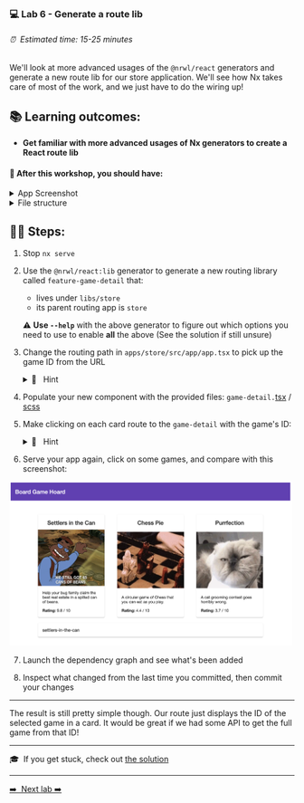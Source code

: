 ### 💻 Lab 6 - Generate a route lib

###### ⏰ &nbsp;Estimated time: 15-25 minutes

We'll look at more advanced usages of the `@nrwl/react` generators and generate a new route lib for our store application. We'll see how Nx takes care of most of the work, and we just have to do the wiring up!

## 📚 Learning outcomes:

- **Get familiar with more advanced usages of Nx generators to create a React route lib**

#### 📲 After this workshop, you should have:

<details>
  <summary>App Screenshot</summary>
  <img src="../assets/lab6_screenshot.png" width="500" alt="screenshot of lab6 result">
</details>

<details>
  <summary>File structure</summary>
  <img src="../assets/lab6_directory-structure.png" height="700" alt="lab6 file structure">
</details>

## 🏋️‍♀️ Steps:

1. Stop `nx serve`
   <br/>

2. Use the `@nrwl/react:lib` generator to generate a new routing library called `feature-game-detail` that:

   - lives under `libs/store`
   - its parent routing app is `store`

   ⚠️ **Use `--help`** with the above generator to figure out which options you need to use to enable **all** the above (See the solution if still unsure)

3. Change the routing path in `apps/store/src/app/app.tsx` to pick up the game ID from the URL

    <details>
    <summary>🐳 &nbsp;&nbsp;Hint</summary>

   ```ts
   // add this to imports
   import { Route, Link } from 'react-router-dom';
   import { StoreFeatureGameDetail } from '@bg-hoard/store/feature-game-detail';

   // add this as a last element to container
   <Route path="/game/:id" component={StoreFeatureGameDetail} />;
   ```

    </details>

4. Populate your new component with the provided files: `game-detail.`[tsx](../../examples/lab6/libs/store/feature-game-detail/src/lib/game-detail/store-feature-game-detail.tsx) / [scss](../../examples/lab6/libs/store/feature-game-detail/src/lib/game-detail/store-feature-game-detail.module.scss)
   <br/>

5. Make clicking on each card route to the `game-detail` with the game's ID:

   <details>
   <summary>🐳 &nbsp;&nbsp;Hint</summary>

   ```tss
     // add a Link around the card element
     <Link to={`/game/${x.id}`} key={x.id}>
      <Card ...>
     </Link>
   ```

    </details>

6. Serve your app again, click on some games, and compare with this screenshot:

<img src="../assets/lab6_screenshot.png" width="500" alt="screenshot of lab6 result">
   <br/>

7. Launch the dependency graph and see what's been added
   <br/>

8. Inspect what changed from the last time you committed, then commit your changes
   <br/>

---

The result is still pretty simple though. Our route just displays the ID of the selected game in a card. It would be great if we had some API to get the full game from that ID!

---

🎓&nbsp;&nbsp;If you get stuck, check out [the solution](SOLUTION.md)

---

[➡️ &nbsp;Next lab ➡️](../lab7/LAB.md)
